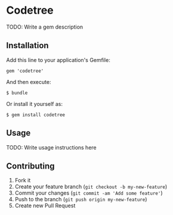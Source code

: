 # Codetree

TODO: Write a gem description

## Installation

Add this line to your application's Gemfile:

    gem 'codetree'

And then execute:

    $ bundle

Or install it yourself as:

    $ gem install codetree

## Usage

TODO: Write usage instructions here

## Contributing

1. Fork it
2. Create your feature branch (`git checkout -b my-new-feature`)
3. Commit your changes (`git commit -am 'Add some feature'`)
4. Push to the branch (`git push origin my-new-feature`)
5. Create new Pull Request
